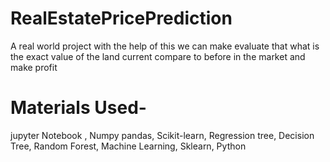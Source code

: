 # RealEstatePricePrediction

A real world project with the help of this we can make evaluate that what is the exact value of the land current compare to before in the market and make profit 

# Materials Used-
jupyter Notebook , Numpy pandas, Scikit-learn, Regression tree, Decision Tree, Random Forest, Machine Learning, Sklearn, Python
